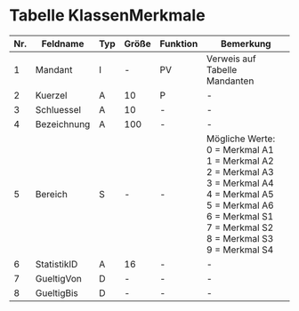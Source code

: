 # Tabelle KlassenMerkmale

Nr.|Feldname|Typ|Größe|Funktion|Bemerkung
--|--|--|--|--|--
1|Mandant|I|-|PV|Verweis auf Tabelle Mandanten
2|Kuerzel|A|10|P|-
3|Schluessel|A|10|-|-
4|Bezeichnung|A|100|-|-
5|Bereich|S|-|-|Mögliche Werte:<br/>0 = Merkmal A1<br/>1 = Merkmal A2<br/>2 = Merkmal A3<br/>3 = Merkmal A4<br/>4 = Merkmal A5<br/>5 = Merkmal A6<br/>6 = Merkmal S1<br/>7 = Merkmal S2<br/>8 = Merkmal S3<br/>9 = Merkmal S4<br/>
6|StatistikID|A|16|-|-
7|GueltigVon|D|-|-|-
8|GueltigBis|D|-|-|-
